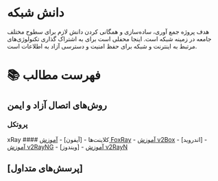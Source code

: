 # دانش شبکه

هدف پروژه جمع آوری، ساده‌سازی و همگانی کردن دانش لازم برای سطوح مختلف جامعه در زمینه شبکه است. اینجا محفلی است برای به اشتراک گذاری تکنولوژی‌های مرتبط به اینترنت و شبکه برای حفظ امنیت و دسترسی آزاد به اطلاعات است.


# 📚 فهرست مطالب 

## روش‌های اتصال آزاد و ایمن

  ### پروتکل 
  xRay
    #### کلاینت‌ها
      - [آیفون]
        - [‌آموزش FoxRay](protocol/xray/client/iphone-foxyray.md)
        -  [‌آموزش v2Box](protocol/xray/client/iphone-v2box.md)
      - [اندروید]
        - [آموزش v2RayNG](protocol/xray/client/android-v2RayNG.md)
      - [ویندوز]
        - [آموزش v2RayN](protocol/xray/client/windows-v2RayN.md)
        
## [پرسش‌های متداول]


